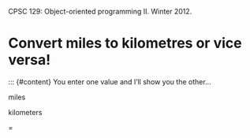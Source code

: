 CPSC 129: Object-oriented programming II. Winter 2012.

# Convert miles to kilometres or vice versa!

::: {#content}
You enter one value and I’ll show you the other...

miles

kilometers

=

